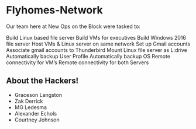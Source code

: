 # Flyhomes-Network
Our team here at New Ops on the Block were tasked to:

Build Linux based file server
Build VMs for executives
Build Windows 2016 file server
Host VMs & Linux server on same network
Set up Gmail accounts
Associate gmail accounts to Thunderbird
Mount Linux file server as L:drive
Automatically backup User Profile
Automatically backup OS
Remote connectivity for VM’s
Remote connectivity for both Servers

## About the Hackers!

- Graceson Langston
- Zak Derrick
- MG Ledesma
- Alexander Echols
- Courtney Johnson

